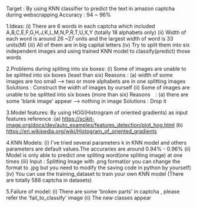 Target : By using KNN classifier to predict the text in amazon captcha during webscrapping
Accuracy : 94 ~ 96%

1.Ideas:
  (i) There are 6 words in each captcha which included A,B,C,E,F,G,H,J,K,L,M,N,P,R,T,U,X,Y (totally 18 alphabets only)
  (ii) Width of each word is around 26 ~27 units and the largest width of word is 33 units(M)
  (iii) All of them are in big capital letters
  (iv) Try to split them into six independent images and using trained KNN model to classify(predict) those words
 
2.Problems during spliting into six boxes:
  (i) Some of images are unable to be splitted into six boxes (least than six)
	Reasons : (a) width of some images are too small --> two or more alphabets are in one splitting images
	Solutions : Construct the width of images by ourself
  (ii) Some of images are unable to be splitted into six boxes (more than six)
	Reasons　: (a) there are some 'blank image' appear --> nothing in image
	Solutions : Drop it

3.Model features:
  By using HOG(Histrogram of oriented gradients) as input features
	reference :(a) https://scikit-image.org/docs/dev/auto_examples/features_detection/plot_hog.html
		   (b) https://en.wikipedia.org/wiki/Histogram_of_oriented_gradients

4.KNN Models:
  (i) I've tried several parameters k in KNN model and others parameters are default values.The accuraries are around 0.94% - 0.96% 
  (ii) Model is only able to predict one spliting word(one spliting image) at one times
  (iii) Input : Splitting Image with .png format(or you can change the format to .jpg but you need to modify the saving code in python by yourself)
  (iv) You can use the training_dataset to train your own KNN model (There are totally 588 captcha in datasets)

5.Failure of model:
  (i) There are some 'broken parts' in captcha , please refer the 'fail_to_classify' image
  (ii) The new classes appear 
